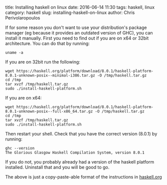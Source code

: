 title: Installing haskell on linux
date: 2016-06-14 11:30
tags: haskell, linux
category: haskell
slug: installing-haskell-on-linux
author: Chris Perivolaropoulos

If for some reason you don't want to use your distribution's package
manager (eg because it provides an outdated version of GHC), you can
install it manually. First you need to find out if you are on x64 or
32bit architecture. You can do that by running:

    uname -a

If you are on 32bit run the following:

    wget https://haskell.org/platform/download/8.0.1/haskell-platform-8.0.1-unknown-posix--minimal-i386.tar.gz -O /tmp/haskell.tar.gz
    cd /tmp
    tar xvzf /tmp/haskell.tar.gz
    sudo ./install-haskell-platform.sh

If you are on x64:

    wget https://haskell.org/platform/download/8.0.1/haskell-platform-8.0.1-unknown-posix--full-x86_64.tar.gz -O /tmp/haskell.tar.gz
    cd /tmp
    tar xvzf /tmp/haskell.tar.gz
    sudo ./install-haskell-platform.sh

Then restart your shell. Check that you have the correct version
(8.0.1) by running:

    ghc --version
    The Glorious Glasgow Haskell Compilation System, version 8.0.1

If you do not, you probably already had a version of the haskell
platform installed. Uninstall that and you will be good to go.

The above is just a copy-paste-able format of
the instructions in
[haskell.org](https://www.haskell.org/platform/linux.html#linux-generic)
